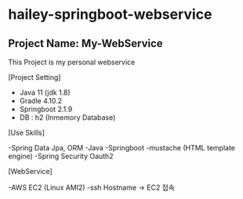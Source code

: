 # hailey-springboot-webservice
## Project Name: My-WebService
This Project is my personal webservice

[Project Setting]
- Java 11 (jdk 1.8)
- Gradle 4.10.2
- Springboot 2.1.9
- DB : h2 (Inmemory Database)

[Use Skills]

-Spring Data Jpa, ORM
-Java
-Springboot
-mustache (HTML template engine)
-Spring Security Oauth2

[WebService]

-AWS EC2 (Linux AMI2)
-ssh Hostname -> EC2 접속


